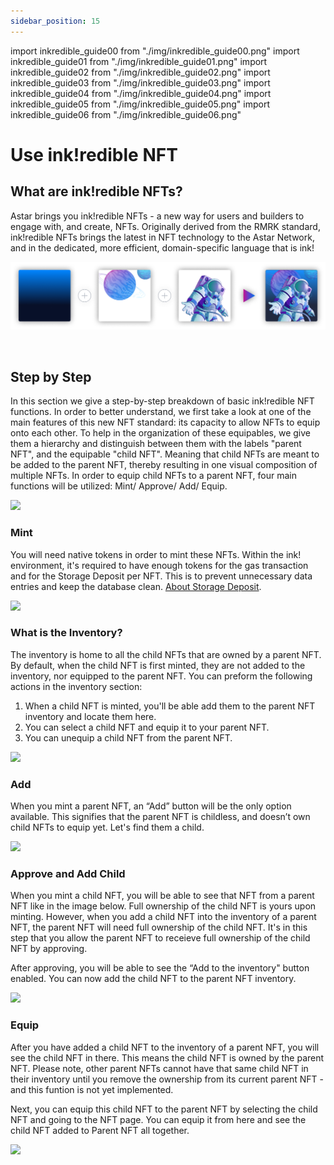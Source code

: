 ```yaml
---
sidebar_position: 15
---
```

import inkredible_guide00 from "./img/inkredible_guide00.png"
import inkredible_guide01 from "./img/inkredible_guide01.png"
import inkredible_guide02 from "./img/inkredible_guide02.png"
import inkredible_guide03 from "./img/inkredible_guide03.png"
import inkredible_guide04 from "./img/inkredible_guide04.png"
import inkredible_guide05 from "./img/inkredible_guide05.png"
import inkredible_guide06 from "./img/inkredible_guide06.png"

# Use ink!redible NFT

## What are ink!redible NFTs?

Astar brings you ink!redible NFTs - a new way for users and builders to engage with, and create, NFTs. Originally derived from the RMRK standard, ink!redible NFTs brings the latest in NFT technology to the Astar Network, and in the dedicated, more efficient, domain-specific language that is ink!

![inkredible_guide00](img/inkredible_guide00.png)

<br />

## Step by Step

In this section we give a step-by-step breakdown of basic ink!redible NFT functions. In order to better understand, we first take a look at one of the main features of this new NFT standard: its capacity to allow NFTs to equip onto each other. To help in the organization of these equipables, we give them a hierarchy and distinguish between them with the labels "parent NFT", and the equipable "child NFT". Meaning that child NFTs are meant to be added to the parent NFT, thereby resulting in one visual composition of multiple NFTs. In order to equip child NFTs to a parent NFT, four main functions will be utilized: Mint/ Approve/ Add/ Equip.

<div style={{textAlign: 'center'}}>
  <img src={inkredible_guide01} style={{width: 1200}} />
  </div>

### Mint
You will need native tokens in order to mint these NFTs. Within the ink! environment, it's required to have enough tokens for the gas transaction and for the Storage Deposit per NFT. This is to prevent unnecessary data entries and keep the database clean. [About Storage Deposit](https://docs.astar.network/docs/build/wasm/transaction-fees/#storage-rent).

<div style={{textAlign: 'center'}}>
  <img src={inkredible_guide02} style={{width: 600}} />
  </div>

### What is the Inventory?

The inventory is home to all the child NFTs that are owned by a parent NFT. By default, when the child NFT is first minted, they are not added to the inventory, nor equipped to the parent NFT. You can preform the following actions in the inventory section:

1. When a child NFT is minted, you'll be able add them to the parent NFT inventory and locate them here.
2. You can select a child NFT and equip it to your parent NFT.
3. You can unequip a child NFT from the parent NFT.

<div style={{textAlign: 'center'}}>
  <img src={inkredible_guide03} style={{width: 600}} />
  </div>

### Add

When you mint a parent NFT, an “Add” button will be the only option available. This signifies that the parent NFT is childless, and doesn’t own child NFTs to equip yet. Let's find them a child.

<div style={{textAlign: 'center'}}>
  <img src={inkredible_guide04} style={{width: 600}} />
  </div>

### Approve and Add Child

When you mint a child NFT, you will be able to see that NFT from a parent NFT like in the image below. Full ownership of the child NFT is yours upon minting. However, when you add a child NFT into the inventory of a parent NFT, the parent NFT will need full ownership of the child NFT. It's in this step that you allow the parent NFT to receieve full ownership of the child NFT by approving.

After approving, you will be able to see the “Add to the inventory" button enabled. You can now add the child NFT to the parent NFT inventory.

<div style={{textAlign: 'center'}}>
  <img src={inkredible_guide05} style={{width: 600}} />
  </div>

### Equip

After you have added a child NFT to the inventory of a parent NFT, you will see the child NFT in there. This means the child NFT is owned by the parent NFT. Please note, other parent NFTs cannot have that same child NFT in their inventory until you remove the ownership from its current parent NFT - and this funtion is not yet implemented.

Next, you can equip this child NFT to the parent NFT by selecting the child NFT and going to the NFT page. You can equip it from here and see the child NFT added to Parent NFT all together.

<div style={{textAlign: 'center'}}>
  <img src={inkredible_guide06} style={{width: 600}} />
  </div>
